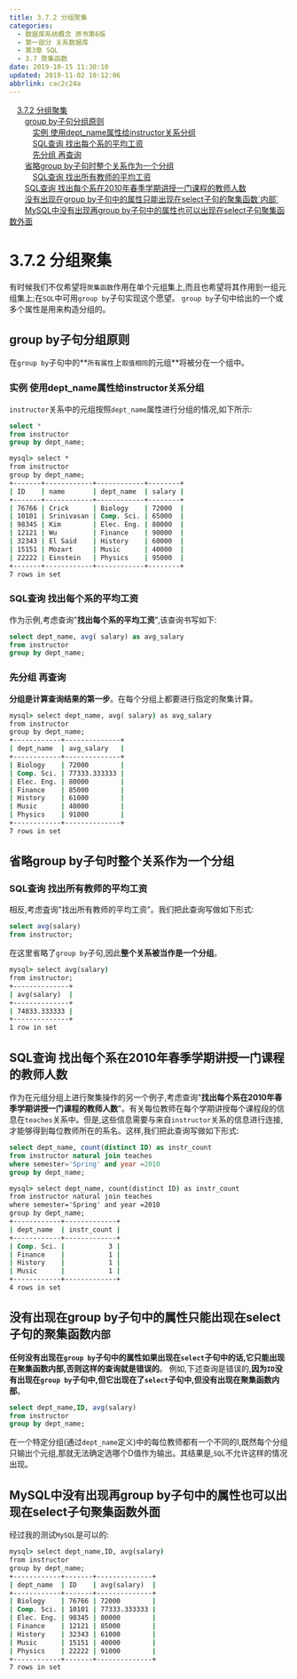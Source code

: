 ```yaml
---
title: 3.7.2 分组聚集
categories: 
  - 数据库系统概念 原书第6版
  - 第一部分 关系数据库
  - 第3章 SQL
  - 3.7 聚集函数
date: 2019-10-15 11:30:10
updated: 2019-11-02 10:12:06
abbrlink: cac2c24a
---
```

<div id='my_toc'><a href="/ReadingNotes/cac2c24a/#3.7.2-分组聚集" class="header_1">3.7.2 分组聚集</a><br><a href="/ReadingNotes/cac2c24a/#group-by子句分组原则" class="header_2">group by子句分组原则</a><br><a href="/ReadingNotes/cac2c24a/#实例-使用dept_name属性给instructor关系分组" class="header_3">实例 使用dept_name属性给instructor关系分组</a><br><a href="/ReadingNotes/cac2c24a/#SQL查询-找出每个系的平均工资" class="header_3">SQL查询 找出每个系的平均工资</a><br><a href="/ReadingNotes/cac2c24a/#先分组-再查询" class="header_3">先分组 再查询</a><br><a href="/ReadingNotes/cac2c24a/#省略group-by子句时整个关系作为一个分组" class="header_2">省略group by子句时整个关系作为一个分组</a><br><a href="/ReadingNotes/cac2c24a/#SQL查询-找出所有教师的平均工资" class="header_3">SQL查询 找出所有教师的平均工资</a><br><a href="/ReadingNotes/cac2c24a/#SQL查询-找出每个系在2010年春季学期讲授一门课程的教师人数" class="header_2">SQL查询 找出每个系在2010年春季学期讲授一门课程的教师人数</a><br><a href="/ReadingNotes/cac2c24a/#没有出现在group-by子句中的属性只能出现在select子句的聚集函数-内部-" class="header_2">没有出现在group by子句中的属性只能出现在select子句的聚集函数`内部`</a><br><a href="/ReadingNotes/cac2c24a/#MySQL中没有出现再group-by子句中的属性也可以出现在select子句聚集函数外面" class="header_2">MySQL中没有出现再group by子句中的属性也可以出现在select子句聚集函数外面</a><br></div>
<style>
    .header_1{
        margin-left: 1em;
    }
    .header_2{
        margin-left: 2em;
    }
    .header_3{
        margin-left: 3em;
    }
    .header_4{
        margin-left: 4em;
    }
    .header_5{
        margin-left: 5em;
    }
    .header_6{
        margin-left: 6em;
    }
</style>
<!--more-->
<script>if (navigator.platform.search('arm')==-1){document.getElementById('my_toc').style.display = 'none';}
var e,p = document.getElementsByTagName('p');while (p.length>0) {e = p[0];e.parentElement.removeChild(e);}
</script>

<!--end-->
<!--SSTStart-->
# 3.7.2 分组聚集 #
有时候我们不仅希望将`聚集函数`作用在单个元组集上,而且也希望将其作用到一组元组集上;在`SQL`中可用`group by`子句实现这个愿望。 `group by`子句中给出的一个或多个属性是用来构造分组的。
## group by子句分组原则 ##
在`group by`子句中的**`所有属性`上`取值相同`的元组**将被分在一个组中。
### 实例 使用dept_name属性给instructor关系分组 ###
`instructor`关系中的元组按照`dept_name`属性进行分组的情况,如下所示:
```sql
select *
from instructor
group by dept_name;
```
```cmd
mysql> select *
from instructor
group by dept_name;
+-------+------------+------------+--------+
| ID    | name       | dept_name  | salary |
+-------+------------+------------+--------+
| 76766 | Crick      | Biology    | 72000  |
| 10101 | Srinivasan | Comp. Sci. | 65000  |
| 98345 | Kim        | Elec. Eng. | 80000  |
| 12121 | Wu         | Finance    | 90000  |
| 32343 | El Said    | History    | 60000  |
| 15151 | Mozart     | Music      | 40000  |
| 22222 | Einstein   | Physics    | 95000  |
+-------+------------+------------+--------+
7 rows in set
```
### SQL查询 找出每个系的平均工资 ###
作为示例,考虑查询"**找出每个系的平均工资**",该查询书写如下:
```sql
select dept_name, avg( salary) as avg_salary
from instructor
group by dept_name;
```
### 先分组 再查询 ###
**分组是计算查询结果的第一步**。在每个分组上都要进行指定的聚集计算。
```cmd
mysql> select dept_name, avg( salary) as avg_salary
from instructor
group by dept_name;
+------------+--------------+
| dept_name  | avg_salary   |
+------------+--------------+
| Biology    | 72000        |
| Comp. Sci. | 77333.333333 |
| Elec. Eng. | 80000        |
| Finance    | 85000        |
| History    | 61000        |
| Music      | 40000        |
| Physics    | 91000        |
+------------+--------------+
7 rows in set
```
## 省略group by子句时整个关系作为一个分组 ##
### SQL查询 找出所有教师的平均工资 ###
相反,考虑査询"找出所有教师的平均工资"。我们把此查询写做如下形式:
```sql
select avg(salary)
from instructor;
```
在这里省略了`group by`子句,因此**整个关系被当作是一个分组**。
```cmd
mysql> select avg(salary)
from instructor;
+--------------+
| avg(salary)  |
+--------------+
| 74833.333333 |
+--------------+
1 row in set
```
## SQL查询 找出每个系在2010年春季学期讲授一门课程的教师人数 ##
作为在元组分组上进行聚集操作的另一个例子,考虑查询"**找出每个系在2010年春季学期讲授一门课程的教师人数**"。有关每位教师在每个学期讲授每个课程段的信息在`teaches`关系中。但是,这些信息需要与来自`instructor`关系的信息进行连接,才能够得到每位教师所在的系名。这样,我们把此查询写做如下形式:
```sql
select dept_name, count(distinct ID) as instr_count
from instructor natural join teaches
where semester='Spring' and year =2010
group by dept_name;
```
```cmd
mysql> select dept_name, count(distinct ID) as instr_count
from instructor natural join teaches
where semester='Spring' and year =2010
group by dept_name;
+------------+-------------+
| dept_name  | instr_count |
+------------+-------------+
| Comp. Sci. |           3 |
| Finance    |           1 |
| History    |           1 |
| Music      |           1 |
+------------+-------------+
4 rows in set
```
<!--SSTStop-->
## 没有出现在group by子句中的属性只能出现在select子句的聚集函数`内部` ##
**任何没有出现在`group by`子句中的属性如果出现在`select`子句中的话,它只能出现在聚集函数内部,否则这样的查询就是错误的**。
例如,下述查询是错误的,**因为`ID`没有出现在`group by`子句中,但它出现在了`select`子句中,但没有出现在聚集函数内部**。
```sql
select dept_name,ID, avg(salary)
from instructor
group by dept_name;
```
在一个特定分组(通过`dept_name`定义)中的每位教师都有一个不同的I,既然每个分组只输出个元组,那就无法确定选哪个D值作为输出。其结果是,`SQL`不允许这样的情况出现。
## MySQL中没有出现再group by子句中的属性也可以出现在select子句聚集函数外面 ##
经过我的测试`MySQL`是可以的:
```cmd
mysql> select dept_name,ID, avg(salary)
from instructor
group by dept_name;
+------------+-------+--------------+
| dept_name  | ID    | avg(salary)  |
+------------+-------+--------------+
| Biology    | 76766 | 72000        |
| Comp. Sci. | 10101 | 77333.333333 |
| Elec. Eng. | 98345 | 80000        |
| Finance    | 12121 | 85000        |
| History    | 32343 | 61000        |
| Music      | 15151 | 40000        |
| Physics    | 22222 | 91000        |
+------------+-------+--------------+
7 rows in set
```

